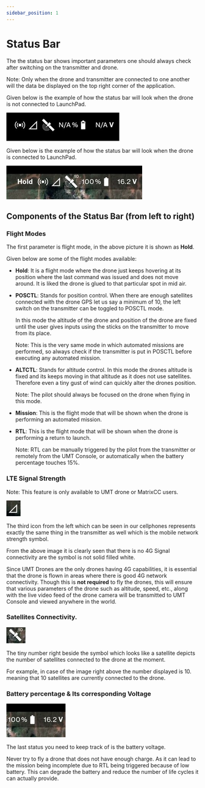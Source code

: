```yaml
---
sidebar_position: 1
---
```


# Status Bar

The the status bar shows important parameters one should always check after switching on the transmitter and drone.

Note: Only when the drone and transmitter are connected to one another will the data be displayed on the top right corner of the application.

Given below is the example of how the status bar will look when the drone is not connected to LaunchPad.

![Not Connected](img/status-bar-not-connected.jpg)

Given below is the example of how the status bar will look when the drone is  connected to LaunchPad.


![Connected](img/status-bar-connected.jpg)


## Components of the Status Bar (from left to right)

### Flight Modes

The first parameter is flight mode, in the above picture it is shown as **Hold**.

Given below are some of the flight modes available:

- **Hold**: It is a flight mode where the drone just keeps hovering at its position where the last command was issued and does not move around. It is liked the drone is glued to that particular spot in mid air.

- **POSCTL**: Stands for position control. When there are enough satellites connected with the drone GPS let us say a minimum of 10, the left switch on the transmitter can be toggled to POSCTL mode. 

    In this mode the altitude of the drone and position of the drone are fixed until the user gives inputs using the sticks on the transmitter to move from its place.

    Note: This is the very same mode in which automated missions are performed, so always check if the transmitter is put in POSCTL before executing any automated mission.

- **ALTCTL**: Stands for altitude control. In this mode the drones altitude is fixed and its keeps moving in that altitude as it does not use satellites. Therefore even a tiny gust of wind can quickly alter the drones position.

    Note: The pilot should always be focused on the drone when flying in this mode.

- **Mission**: This is the flight mode that will be shown when the drone is performing an automated mission.

- **RTL**: This is the flight mode that will be shown when the drone is performing a return to launch.

    Note: RTL can be manually triggered by the pilot from the transmitter or remotely from the UMT Console, or automatically when the battery percentage touches 15%.

### LTE Signal Strength

Note: This feature is only available to UMT drone or MatrixCC users.

![LTE](img/status-bar-lte.jpg)

The third icon from the left which can be seen in our cellphones represents exactly the same thing in the transmitter as well which is the mobile network strength symbol. 

From the above image it is clearly seen that there is no 4G Signal connectivity are the symbol is not solid filled white.

Since UMT Drones are the only drones having 4G capabilities, it is essential that the drone is flown in areas where there is good 4G network connectivity. Though this is **not required** to fly the drones, this will ensure that various parameters of the drone such as altitude, speed, etc., along with the live video feed of the drone camera will be transmitted to UMT Console and viewed anywhere in the world.  

### Satellites Connectivity.

![Satellites](img/status-bar-satellites.jpg)

The tiny number right beside the symbol which looks like a satellite depicts the number of satellites connected to the drone at the moment.

For example, in case of the image right above the number displayed is 10. meaning that 10 satellites are currently connected to the drone.

### Battery percentage & Its corresponding Voltage

![Battery](img/status-bar-battery.jpg)

The last status you need to keep track of is the battery voltage. 

Never try to fly a drone that does not have enough charge. As it can lead to the mission being incomplete due to RTL being triggered because of low battery. This can degrade the battery and reduce the number of life cycles it can actually provide.
